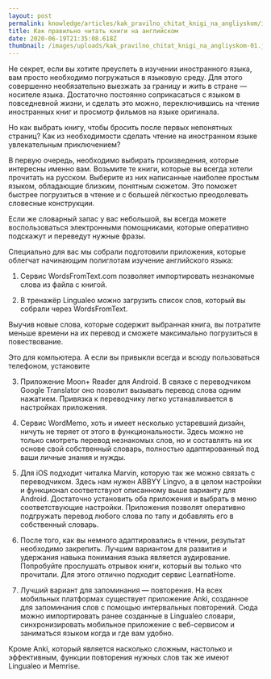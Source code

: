 ```yaml
---
layout: post
permalink: knowledge/articles/kak_pravilno_chitat_knigi_na_angliyskom/index.html
title: Как правильно читать книги на английском
date: 2020-06-19T21:35:08.618Z
thumbnail: /images/uploads/kak_pravilno_chitat_knigi_na_angliyskom-01.jpg
---
```

Не секрет, если вы хотите преуспеть в изучении иностранного языка, вам просто необходимо погружаться в языковую среду. Для этого совершенно необязательно выезжать за границу и жить в стране — носителе языка. Достаточно постоянно соприкасаться с языком в повседневной жизни, и сделать это можно, переключившись на чтение иностранных книг и просмотр фильмов на языке оригинала.

 

Но как выбрать книгу, чтобы бросить после первых непонятных страниц? Как из необходимости сделать чтение на иностранном языке увлекательным приключением?

В первую очередь, необходимо выбирать произведения, которые интересны именно вам. Возьмите те книги, которые вы всегда хотели прочитать на русском. Выберите из них написанные наиболее простым языком, обладающие близким, понятным сюжетом. Это поможет быстрее погрузиться в чтение и с большей лёгкостью преодолевать словесные конструкции.

 

Если же словарный запас у вас небольшой, вы всегда можете воспользоваться электронными помощниками, которые оперативно подскажут и переведут нужные фразы.

Специально для вас мы собрали подготовили приложения, которые облегчат начинающим полиглотам изучение английского языка:

1) Сервис WordsFromText.com позволяет импортировать незнакомые слова из файла с книгой.

2) В тренажёр Lingualeo можно загрузить список слов, который вы собрали через WordsFromText.

Выучив новые слова, которые содержит выбранная книга, вы потратите меньше времени на их перевод и сможете максимально погрузиться в повествование.

Это для компьютера. А если вы привыкли всегда и всюду пользоваться телефоном, установите

3) Приложение Moon+ Reader для Android. В связке с переводчиком Google Translator оно позволит вызывать перевод слова одним нажатием. Привязка к переводчику легко устанавливается в настройках приложения.

4) Сервис WordMemo, хоть и имеет несколько устаревший дизайн, ничуть не теряет от этого в функциональности. Здесь можно не только смотреть перевод незнакомых слов, но и составлять на их основе свой собственный словарь, полностью адаптированный под ваши личные знания и нужды.

5) Для iOS подходит читалка Marvin, которую так же можно связать с переводчиком. Здесь нам нужен ABBYY Lingvo, а в целом настройки и функционал соответствуют описанному выше варианту для Android. Достаточно установить оба приложения и выбрать в меню соответствующие настройки. Приложения позволят оперативно подгружать перевод любого слова по тапу и добавлять его в собственный словарь.

6) После того, как вы немного адаптировались в чтении, результат необходимо закрепить. Лучшим вариантом для развития и удержания навыка понимания языка является аудирование. Попробуйте прослушать отрывок книги, который вы только что прочитали. Для этого отлично подходит сервис LearnatHome.

7) Лучший вариант для запоминания — повторения. На всех мобильных платформах существует приложение Anki, созданное для запоминания слов с помощью интервальных повторений. Сюда можно импортировать ранее созданные в Lingualeo словари, синхронизировать мобильное приложение с веб-сервисом и заниматься языком когда и где вам удобно.

Кроме Anki, который является насколько сложным, настолько и эффективным, функции повторения нужных слов так же имеют Lingualeo и Memrise.